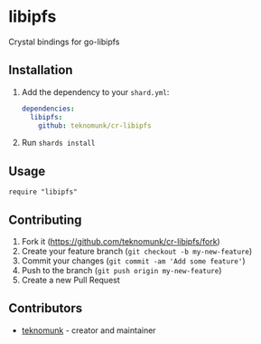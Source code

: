 # libipfs

Crystal bindings for go-libipfs

## Installation

1. Add the dependency to your `shard.yml`:

   ```yaml
   dependencies:
     libipfs:
       github: teknomunk/cr-libipfs
   ```

2. Run `shards install`

## Usage

```crystal
require "libipfs"
```

## Contributing

1. Fork it (<https://github.com/teknomunk/cr-libipfs/fork>)
2. Create your feature branch (`git checkout -b my-new-feature`)
3. Commit your changes (`git commit -am 'Add some feature'`)
4. Push to the branch (`git push origin my-new-feature`)
5. Create a new Pull Request

## Contributors

- [teknomunk](https://github.com/teknomunk) - creator and maintainer

